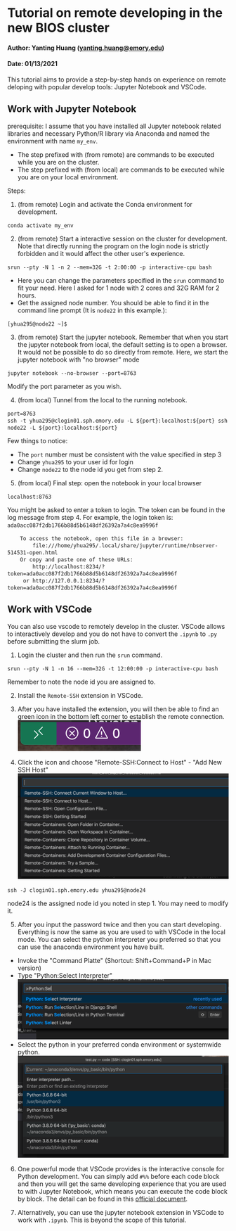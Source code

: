 # Tutorial on remote developing in the new BIOS cluster
#### Author: Yanting Huang (yanting.huang@emory.edu)
#### Date: 01/13/2021
This tutorial aims to provide a step-by-step hands on experience on remote deloping with popular develop tools: Jupyter Notebook and VSCode.
## Work with Jupyter Notebook
prerequisite:
I assume that you have installed all Jupyter notebook related libraries and necessary Python/R library via Anaconda and named the environment with name `my_env`. <br>
* The step prefixed with (from remote) are commands to be executed while you are on the cluster. 
* The step prefixed with (from local) are commands to be executed while you are on your local environment. 

Steps:
01. (from remote) Login and activate the Conda environment for development.
```
conda activate my_env
```

02. (from remote) Start a interactive session on the cluster for development. Note that directly running the program on the login node is strictly forbidden and it would affect the other user's experience.
```
srun --pty -N 1 -n 2 --mem=32G -t 2:00:00 -p interactive-cpu bash
```
* Here you can change the parameters specified in the `srun` command to fit your need. Here I asked for 1 node with 2 cores and 32G RAM for 2 hours.
* Get the assigned node number. You should be able to find it in the command line prompt (It is `node22` in this example.): 
```
[yhua295@node22 ~]$
```


03. (from remote) Start the jupyter notebook. Remember that when you start the jupyter notebook from local, the default setting is to open a browser. It would not be possible to do so directly from remote. Here, we start the jupyter notebook with "no browser" mode
```
jupyter notebook --no-browser --port=8763
```
Modify the port parameter as you wish.

04. (from local) Tunnel from the local to the running notebook.
```
port=8763
ssh -t yhua295@clogin01.sph.emory.edu -L ${port}:localhost:${port} ssh node22 -L ${port}:localhost:${port}
```
Few things to notice:
* The `port` number must be consistent with the value specified in step 3
* Change `yhua295` to your user id for login
* Change `node22` to the node id you get from step 2.

05. (from local) Final step: open the notebook in your local browser
```
localhost:8763
```
You might be asked to enter a token to login. The token can be found in the log message from step 4. For example, the login token is: `ada0acc087f2db1766b88d5b6148df26392a7a4c8ea9996f`
```
    To access the notebook, open this file in a browser:
        file:///home/yhua295/.local/share/jupyter/runtime/nbserver-514531-open.html
    Or copy and paste one of these URLs:
        http://localhost:8234/?token=ada0acc087f2db1766b88d5b6148df26392a7a4c8ea9996f
     or http://127.0.0.1:8234/?token=ada0acc087f2db1766b88d5b6148df26392a7a4c8ea9996f
```

## Work with VSCode
You can also use vscode to remotely develop in the cluster. VSCode allows to interactively develop and you do not have to convert the `.ipynb` to `.py` before submitting the slurm job.
01. Login the cluster and then run the `srun` command.
```
srun --pty -N 1 -n 16 --mem=32G -t 12:00:00 -p interactive-cpu bash
```
Remember to note the node id you are assigned to.

02. Install the `Remote-SSH` extension in VSCode.

03. After you have installed the extension, you will then be able to find an green icon in the bottom left corner to establish the remote connection.
![](icon.png)

04. Click the icon and choose "Remote-SSH:Connect to Host" - "Add New SSH Host"
![](remote_ssh.png)
```
ssh -J clogin01.sph.emory.edu yhua295@node24
```
node24 is the assigned node id you noted in step 1.
You may need to modify it.

05. After you input the password twice and then you can start developing. Everything is now the same as you are used to with VSCode in the local mode. You can select the python interpreter you preferred so that you can use the anaconda environment you have built.
* Invoke the "Command Platte" (Shortcut: Shift+Command+P in Mac version) 
* Type "Python:Select Interpreter"
![](select_interpreter.png)
* Select the python in your preferred conda environment or systemwide python.
![](interpreter_list.png)

06. One powerful mode that VSCode provides is the interactive console for Python development. You can simply add `#%%` before each code block and then you will get the same developing experience that you are used to with Jupyter Notebook, which means you can execute the code block by block.
The detail can be found in this [official document](https://code.visualstudio.com/docs/python/jupyter-support-py).

07. Alternatively, you can use the jupyter notebook extension in VSCode to work with `.ipynb`. This is beyond the scope of this tutorial.


